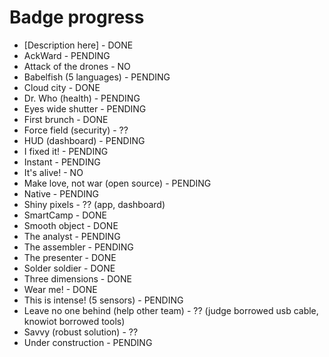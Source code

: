 # Badge progress

- [Description here] - DONE
- AckWard - PENDING
- Attack of the drones - NO
- Babelfish (5 languages) - PENDING
- Cloud city - DONE
- Dr. Who (health) - PENDING
- Eyes wide shutter - PENDING
- First brunch - DONE
- Force field (security) - ??
- HUD (dashboard) - PENDING
- I fixed it! - PENDING
- Instant - PENDING
- It's alive! - NO
- Make love, not war (open source) - PENDING
- Native - PENDING
- Shiny pixels - ?? (app, dashboard)
- SmartCamp - DONE
- Smooth object - DONE
- The analyst - PENDING
- The assembler - PENDING
- The presenter - DONE
- Solder soldier - DONE
- Three dimensions - DONE
- Wear me! - DONE
- This is intense! (5 sensors) - PENDING
- Leave no one behind (help other team) - ?? (judge borrowed usb cable, knowiot borrowed tools)
- Savvy (robust solution) - ??
- Under construction - PENDING